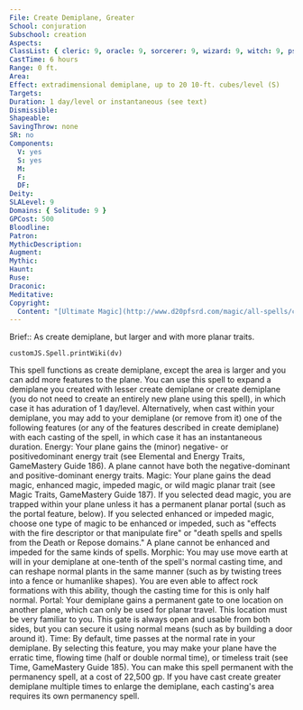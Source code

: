 ```yaml
---
File: Create Demiplane, Greater
School: conjuration
Subschool: creation
Aspects: 
ClassList: { cleric: 9, oracle: 9, sorcerer: 9, wizard: 9, witch: 9, psychic: 9 }
CastTime: 6 hours
Range: 0 ft.
Area: 
Effect: extradimensional demiplane, up to 20 10-ft. cubes/level (S)
Targets: 
Duration: 1 day/level or instantaneous (see text)
Dismissible: 
Shapeable: 
SavingThrow: none
SR: no
Components:
  V: yes
  S: yes
  M: 
  F: 
  DF: 
Deity: 
SLALevel: 9
Domains: { Solitude: 9 }
GPCost: 500
Bloodline: 
Patron: 
MythicDescription: 
Augment: 
Mythic: 
Haunt: 
Ruse: 
Draconic: 
Meditative: 
Copyright:
  Content: "[Ultimate Magic](http://www.d20pfsrd.com/magic/all-spells/c/create-demiplane)"
---
```

Brief:: As create demiplane, but larger and with more planar traits.

```dataviewjs
customJS.Spell.printWiki(dv)
```

This spell functions as create demiplane, except the area is larger and you can add more features to the plane. You can use this spell to expand a demiplane you created with lesser create demiplane or create demiplane (you do not need to create an entirely new plane using this spell), in which case it has aduration of 1 day/level. Alternatively, when cast within your demiplane, you may add to your demiplane (or remove from it) one of the following features (or any of the features described in create demiplane) with each casting of the spell, in which case it has an instantaneous duration.  Energy: Your plane gains the (minor) negative- or positivedominant energy trait (see Elemental and Energy Traits, GameMastery Guide 186). A plane cannot have both the negative-dominant and positive-dominant energy traits.  Magic: Your plane gains the dead magic, enhanced magic, impeded magic, or wild magic planar trait (see Magic Traits, GameMastery Guide 187). If you selected dead magic, you are trapped within your plane unless it has a permanent planar portal (such as the portal feature, below). If you selected enhanced or impeded magic, choose one type of magic to be enhanced or impeded, such as "effects with the fire descriptor or that manipulate fire" or "death spells and spells from the Death or Repose domains." A plane cannot be enhanced and impeded for the same kinds of spells.  Morphic: You may use move earth at will in your demiplane at one-tenth of the spell's normal casting time, and can reshape normal plants in the same manner (such as by twisting trees into a fence or humanlike shapes). You are even able to affect rock formations with this ability, though the casting time for this is only half normal.  Portal: Your demiplane gains a permanent gate to one location on another plane, which can only be used for planar travel. This location must be very familiar to you.  This gate is always open and usable from both sides, but you can secure it using normal means (such as by building a door around it).  Time: By default, time passes at the normal rate in your demiplane. By selecting this feature, you may make your plane have the erratic time, flowing time (half or double normal time), or timeless trait (see Time, GameMastery Guide 185).  You can make this spell permanent with the permanency spell, at a cost of 22,500 gp. If you have cast create greater demiplane multiple times to enlarge the demiplane, each casting's area requires its own permanency spell.
